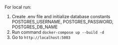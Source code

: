 For local run:

1. Create .env file and initialize database constants POSTGRES_USERNAME, POSTGRES_PASSWORD, POSTGRES_DB_NAME
2. Run command `docker-compose up --build -d`
3. Go to `http://localhost:5003`

